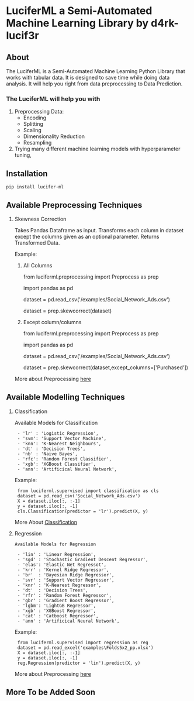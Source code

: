 # LuciferML a Semi-Automated Machine Learning Library by d4rk-lucif3r

## About

The LuciferML is a Semi-Automated Machine Learning Python Library that works with tabular data. It is designed to save time while doing data analysis. It will help you right from data preprocessing to Data Prediction.

### The LuciferML will help you with

1. Preprocessing Data:
    - Encoding
    - Splitting
    - Scaling
    - Dimensionality Reduction
    - Resampling
2. Trying many different machine learning models with hyperparameter tuning,

## Installation

    pip install lucifer-ml

## Available Preprocessing Techniques

1) Skewness Correction

    Takes Pandas Dataframe as input. Transforms each column in dataset except the columns given as an optional parameter.
    Returns Transformed Data.

    Example:

     1) All Columns

         from luciferml.preprocessing import Preprocess as prep

         import pandas as pd

         dataset = pd.read_csv('/examples/Social_Network_Ads.csv')

         dataset = prep.skewcorrect(dataset)

     2) Except column/columns

         from luciferml.preprocessing import Preprocess as prep

         import pandas as pd

         dataset = pd.read_csv('/examples/Social_Network_Ads.csv')

         dataset = prep.skewcorrect(dataset,except_columns=['Purchased'])

    More about Preprocessing [here](https://github.com/d4rk-lucif3r/LuciferML/blob/master/LuciferML/Preprocessing.md)

## Available Modelling Techniques

1) Classification

    Available Models for Classification

        - 'lr' : 'Logistic Regression',
        - 'svm': 'Support Vector Machine',
        - 'knn': 'K-Nearest Neighbours',
        - 'dt' : 'Decision Trees',
        - 'nb' : 'Naive Bayes',
        - 'rfc': 'Random Forest Classifier',
        - 'xgb': 'XGBoost Classifier',
        - 'ann': 'Artificical Neural Network',

    Example:

        from luciferml.supervised import classification as cls
        dataset = pd.read_csv('Social_Network_Ads.csv')
        X = dataset.iloc[:, :-1]
        y = dataset.iloc[:, -1]
        cls.Classification(predictor = 'lr').predict(X, y)

    More About [Classification](https://github.com/d4rk-lucif3r/LuciferML/blob/master/LuciferML/Classification.md)

2) Regression

       Available Models for Regression

        - 'lin' : 'Linear Regression',
        - 'sgd' : 'Stochastic Gradient Descent Regressor',
        - 'elas': 'Elastic Net Regressot',
        - 'krr' : 'Kernel Ridge Regressor',
        - 'br'  : 'Bayesian Ridge Regressor',
        - 'svr' : 'Support Vector Regressor',
        - 'knr' : 'K-Nearest Regressor',
        - 'dt'  : 'Decision Trees',
        - 'rfr' : 'Random Forest Regressor',
        - 'gbr' : 'Gradient Boost Regressor',
        - 'lgbm': 'LightGB Regressor',
        - 'xgb' : 'XGBoost Regressor',
        - 'cat' : 'Catboost Regressor',
        - 'ann' : 'Artificical Neural Network',

    Example:

        from luciferml.supervised import regression as reg
        dataset = pd.read_excel('examples\Folds5x2_pp.xlsx')
        X = dataset.iloc[:, :-1]
        y = dataset.iloc[:, -1]
        reg.Regression(predictor = 'lin').predict(X, y)

    More about Preprocessing [here](https://github.com/d4rk-lucif3r/LuciferML/blob/master/LuciferML/Regression.md)

## More To be Added Soon
